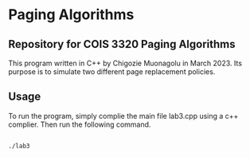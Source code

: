 # Paging Algorithms

## Repository for COIS 3320 Paging Algorithms

 This program written in C++ by Chigozie Muonagolu in March 2023. Its purpose is to simulate two different page replacement policies.
 
## Usage
To run the program, simply complie the main file lab3.cpp using a c++ complier. 
Then run the following command.

 ```bash
 
 ./lab3
 
 ```
